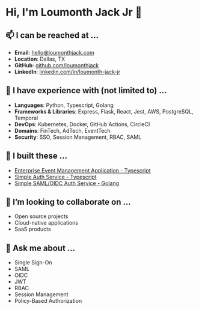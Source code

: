 # Hi, I'm Loumonth Jack Jr 👋

## 📫 I can be reached at ...
- **Email**: [hello@loumonthjack.com](mailto:hello@loumonthjack.com)
- **Location**: Dallas, TX
- **GitHub**: [github.com/loumonthjack](https://github.com/loumonthjack)
- **LinkedIn**: [linkedin.com/in/loumonth-jack-jr](https://linkedin.com/in/loumonth-jack-jr)

## 🧰 I have experience with (not limited to) ...
- **Languages**: Python, Typescript, Golang
- **Frameworks & Libraries**: Express, Flask, React, Jest, AWS, PostgreSQL, Temporal
- **DevOps**: Kubernetes, Docker, GitHub Actions, CircleCI
- **Domains**: FinTech, AdTech, EventTech
- **Security**: SSO, Session Management, RBAC, SAML

## 🔭 I built these ...
- [Enterprise Event Management Application - Typescript](https://github.com/loumonthjack/resumed-events)
- [Simple Auth Service - Typescript](https://github.com/loumonthjack/authentication-graphql)
- [Simple SAML/OIDC Auth Service - Golang](https://github.com/loumonthjack/go-auth-system)

## 👯 I’m looking to collaborate on ...
- Open source projects
- Cloud-native applications
- SaaS products

## 💬 Ask me about ...
- Single Sign-On
- SAML
- OIDC
- JWT
- RBAC
- Session Management
- Policy-Based Authorization
